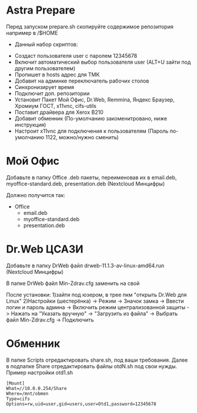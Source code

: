 # Astra Prepare
Перед запуском prepare.sh скопируйте содержимое репозитория например в /$HOME
* Данный набор скриптов:
 - Создаст  пользователя user с паролем 12345678
 - Включит автоматический выбор пользователя user (ALT+U зайти под другим пользователем)
 - Пропишет в hosts адрес для ТМК
 - Добавит на админке переключатель рабочих столов
 - Синхронизирует время
 - Подключит доп. репозитории
 - Установит Пакет Мой Офис, Dr.Web, Remmina, Яндекс Браузер, Хромиум ГОСТ, x11vnc, cifs-utils
 - Поставит драйвера для Xerox B210
 - Добавит обменник (По-умолчанию закоменитровано, ниже инструкция)
 - Настроит x11vnc для подключения к пользователям (Пароль по-умолчанию 1122, можно/нужно сменить)

Мой Офис
==
Добавьте в папку Office .deb пакеты, переименовав их в email.deb, myoffice-standard.deb, presentation.deb (Nextcloud Минцифры)

Должно получится так: 
* Office 
    + email.deb
    + myoffice-standard.deb
    + presentation.deb

Dr.Web ЦСАЗИ
==
Добавьте в папку DrWeb файл drweb-11.1.3-av-linux-amd64.run (Nextcloud Минцифры)

В папке DrWeb файл Min-Zdrav.cfg заменить на свой

После установки:
1)зайти под юзером, в трее пкм "открыть Dr.Web для Linux"
2)Настройки (шестерёнка) -> Режим -> Значок замка -> Ввести логин и пароль админа -> Включить режим централизованной защиты -> Нажать на "Указать вручную" -> "Загрузить из файла" -> Выбрать файл Min-Zdrav.cfg -> Подключить

Обменник
==
В папке Scripts отредактировать share.sh, под ваши требования. Далее в подпапке Share отредактировать файлы otdN.sh под свои нужды.
Пример настройки otd1.sh
```console
[Mount] 
What=//10.0.0.254/Share
Where=/mnt/obmen
Type=cifs 
Options=rw,uid=user,gid=users,user=Otd1,password=12345678
```

